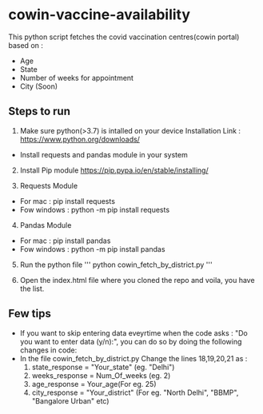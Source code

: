 # cowin-vaccine-availability

This python script fetches the covid vaccination centres(cowin portal) based on :
 - Age
 - State
 - Number of weeks for appointment
 - City (Soon)

## Steps to run

1. Make sure python(>3.7) is intalled on your device
Installation Link : https://www.python.org/downloads/

 - Install requests and pandas module in your system

2. Install Pip module
https://pip.pypa.io/en/stable/installing/

3. Requests Module
 - For mac : pip install requests
 - Fow windows : python -m pip install requests

4. Pandas Module
 - For mac : pip install pandas
 - Fow windows : python -m pip install pandas

5. Run the python file
 '''
 python cowin_fetch_by_district.py
 '''

6. Open the index.html file where you cloned the repo and voila, you have the list.

## Few tips 

 - If you want to skip entering data eveyrtime when the code asks : 
 "Do you want to enter data (y/n):", you can do so by doing the following changes in code:
 - In the file cowin_fetch_by_district.py
    Change the lines 18,19,20,21 as :
    1. state_response = "Your_state" (eg. "Delhi")
    1. weeks_response = Num_Of_weeks (eg. 2)
    1. age_response = Your_age(For eg. 25)
    1. city_response = "Your_district" (For eg. "North Delhi", "BBMP", "Bangalore Urban" etc)

